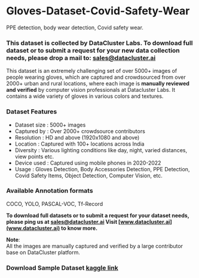 # Gloves-Dataset-Covid-Safety-Wear
PPE detection, body wear detection, Covid safety wear.


### **This dataset is collected by DataCluster Labs. To download full dataset or to submit a request for your new data collection needs, please drop a mail to:&nbsp;[sales@datacluster.ai](mailto:sales@datacluster.ai)**

This dataset is an extremely challenging set of over 5000+ images of people wearing gloves, which are captured and crowdsourced from over 2000+ urban and rural locations, where each image is **manually reviewed and verified** by computer vision professionals at Datacluster Labs. It contains a wide variety of gloves in various colors and textures.

### **Dataset Features**

- Dataset size : 5000+ images
- Captured by  : Over 2000+ crowdsource contributors
- Resolution   : HD and above (1920x1080 and above)
- Location     : Captured with 100+ locations across India
- Diversity    : Various lighting conditions like day, night, varied distances, view points etc.
- Device used  : Captured using mobile phones in 2020-2022  
- Usage 	   : Gloves Detection, Body Accessories Detection, PPE Detection, Covid Safety Items, Object Detection, Computer Vision, etc.

### Available Annotation formats

COCO, YOLO, PASCAL-VOC, Tf-Record

**To download full datasets or to submit a request for your dataset needs, please ping us at [sales@datacluster.ai](sales@datacluster.ai) Visit [www.datacluster.ai](www.datacluster.ai) to know more.**  

**Note**:  
All the images are manually captured and verified by a large contributor base on DataCluster platform.  


### **Download Sample Dataset**  [kaggle link](https://www.kaggle.com/datasets/dataclusterlabs/gloves-dataset-covid-safety-wear)
